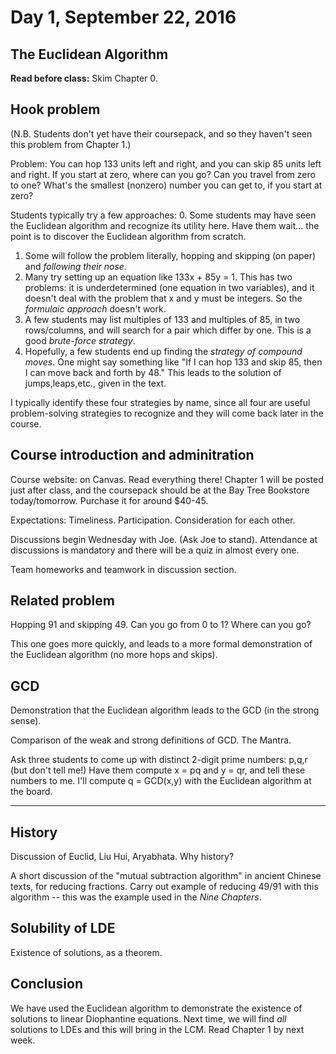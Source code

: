 # Day 1, September 22, 2016

## The Euclidean Algorithm

**Read before class:**  Skim Chapter 0. 

## Hook problem

(N.B.  Students don't yet have their coursepack, and so they haven't seen this problem from Chapter 1.)  

Problem:  You can hop 133 units left and right, and you can skip 85 units left and right.  If you start at zero, where can you go?  Can you travel from zero to one?  What's the smallest (nonzero) number you can get to, if you start at zero?

Students typically try a few approaches:
0.  Some students may have seen the Euclidean algorithm and recognize its utility here.  Have them wait... the point is to discover the Euclidean algorithm from scratch.
1.  Some will follow the problem literally, hopping and skipping (on paper) and *following their nose*.
2.  Many try setting up an equation like 133x + 85y = 1.  This has two problems:  it is underdetermined (one equation in two variables), and it doesn't deal with the problem that x and y must be integers.  So the *formulaic approach* doesn't work.
3.  A few students may list multiples of 133 and multiples of 85, in two rows/columns, and will search for a pair which differ by one.  This is a good *brute-force strategy*.
4.  Hopefully, a few students end up finding the *strategy of compound moves*.  One might say something like "If I can hop 133 and skip 85, then I can move back and forth by 48."  This leads to the solution of jumps,leaps,etc., given in the text.

I typically identify these four strategies by name, since all four are useful problem-solving strategies to recognize and they will come back later in the course.

## Course introduction and adminitration

Course website:  on Canvas.  Read everything there!  Chapter 1 will be posted just after class, and the coursepack should be at the Bay Tree Bookstore today/tomorrow.  Purchase it for around $40-45.

Expectations:  Timeliness.  Participation.  Consideration for each other.

Discussions begin Wednesday with Joe.  (Ask Joe to stand).  Attendance at discussions is mandatory and there will be a quiz in almost every one.  

Team homeworks and teamwork in discussion section.

## Related problem

Hopping 91 and skipping 49.  Can you go from 0 to 1?  Where can you go?  

This one goes more quickly, and leads to a more formal demonstration of the Euclidean algorithm (no more hops and skips).  

## GCD

Demonstration that the Euclidean algorithm leads to the GCD (in the strong sense).  

Comparison of the weak and strong definitions of GCD.  The Mantra.

Ask three students to come up with distinct 2-digit prime numbers:  p,q,r (but don't tell me!)  Have them compute x = pq and y = qr, and tell these numbers to me.  I'll compute q = GCD(x,y) with the Euclidean algorithm at the board.

----------------------

## History

Discussion of Euclid, Liu Hui, Aryabhata.  Why history?

A short discussion of the "mutual subtraction algorithm" in ancient Chinese texts, for reducing fractions.  Carry out example of reducing 49/91 with this algorithm -- this was the example used in the *Nine Chapters*.

## Solubility of LDE

Existence of solutions, as a theorem.

## Conclusion

We have used the Euclidean algorithm to demonstrate the existence of solutions to linear Diophantine equations.  Next time, we will find *all* solutions to LDEs and this will bring in the LCM.  Read Chapter 1 by next week.
